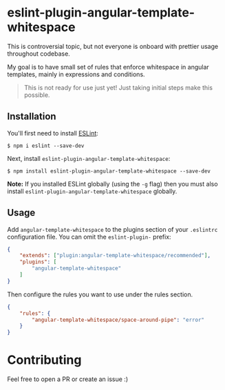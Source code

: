 # eslint-plugin-angular-template-whitespace

This is controversial topic, but not everyone is onboard with prettier usage throughout codebase.

My goal is to have small set of rules that enforce whitespace in angular templates, mainly in expressions and conditions.

> This is not ready for use just yet! Just taking initial steps make this possible.

## Installation

You'll first need to install [ESLint](http://eslint.org):

```
$ npm i eslint --save-dev
```

Next, install `eslint-plugin-angular-template-whitespace`:

```
$ npm install eslint-plugin-angular-template-whitespace --save-dev
```

**Note:** If you installed ESLint globally (using the `-g` flag) then you must also install `eslint-plugin-angular-template-whitespace` globally.

## Usage

Add `angular-template-whitespace` to the plugins section of your `.eslintrc` configuration file. You can omit the `eslint-plugin-` prefix:

```json
{
    "extends": ["plugin:angular-template-whitespace/recommended"],
    "plugins": [
        "angular-template-whitespace"
    ]
}
```


Then configure the rules you want to use under the rules section.

```json
{
    "rules": {
        "angular-template-whitespace/space-around-pipe": "error"
    }
}
```

# Contributing

Feel free to open a PR or create an issue :) 
